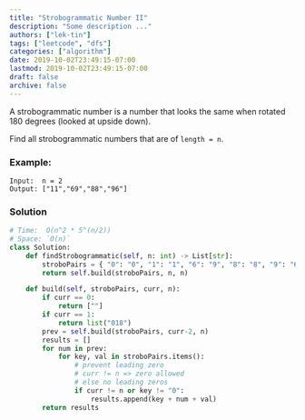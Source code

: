 ```yaml
---
title: "Strobogrammatic Number II"
description: "Some description ..."
authors: ["lek-tin"]
tags: ["leetcode", "dfs"]
categories: ["algorithm"]
date: 2019-10-02T23:49:15-07:00
lastmod: 2019-10-02T23:49:15-07:00
draft: false
archive: false
---
```

A strobogrammatic number is a number that looks the same when rotated 180 degrees (looked at upside down).   

Find all strobogrammatic numbers that are of `length = n`.

### Example:
```
Input:  n = 2
Output: ["11","69","88","96"]
```

### Solution
```python
# Time:  O(n^2 * 5^(n/2))
# Space: `O(n)`
class Solution:
    def findStrobogrammatic(self, n: int) -> List[str]:
        stroboPairs = { "0": "0", "1": "1", "6": "9", "8": "8", "9": "6" }
        return self.build(stroboPairs, n, n)

    def build(self, stroboPairs, curr, n):
        if curr == 0:
            return [""]
        if curr == 1:
            return list("018")
        prev = self.build(stroboPairs, curr-2, n)
        results = []
        for num in prev:
            for key, val in stroboPairs.items():
                # prevent leading zero
                # curr != n => zero allowed
                # else no leading zeros
                if curr != n or key != "0":
                    results.append(key + num + val)
        return results
```